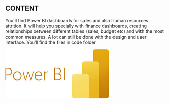 ## CONTENT

You'll find Power BI dashboards for sales and also human resources attrition. It will help you specially with finance dashboards, creating relationships between different tables (sales, budget etc) and with the most common measures. A lot can still be done with the design and user interface. You'll find the files in code folder.

![PowerBI](https://github.com/rubenfm77/POWER-BI/blob/main/LOGO.jpg)
